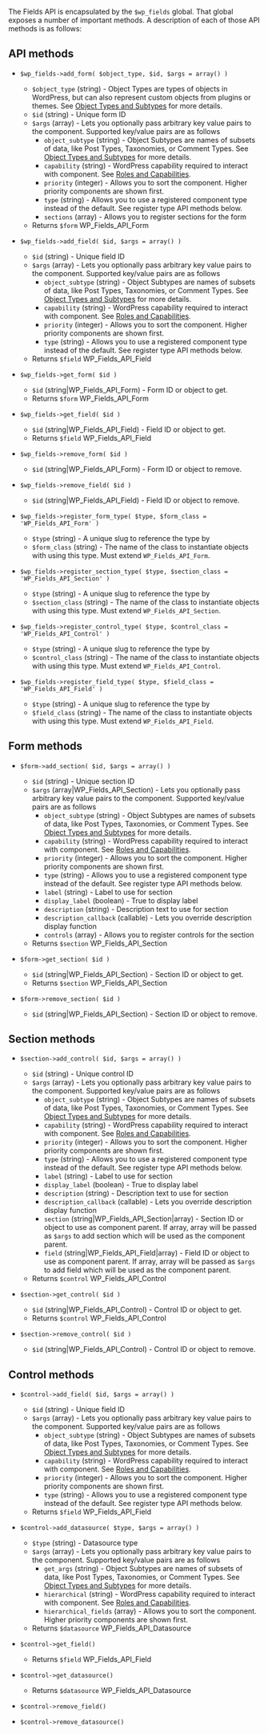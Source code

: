 The Fields API is encapsulated by the `$wp_fields` global. That global exposes a number of important methods. A description of each of those API methods is as follows:

## API methods

* `$wp_fields->add_form( $object_type, $id, $args = array() )`
  * `$object_type` (string) - Object Types are types of objects in WordPress, but can also represent custom objects from plugins or themes. See [Object Types and Subtypes](https://github.com/sc0ttkclark/wordpress-fields-api/blob/master/docs/object-types-and-subtypes.md) for more details.
  * `$id` (string) - Unique form ID
  * `$args` (array) - Lets you optionally pass arbitrary key value pairs to the component. Supported key/value pairs are as follows  
    * `object_subtype` (string) - Object Subtypes are names of subsets of data, like Post Types, Taxonomies, or Comment Types. See [Object Types and Subtypes](https://github.com/sc0ttkclark/wordpress-fields-api/blob/master/docs/object-types-and-subtypes.md) for more details.
    * `capability` (string) - WordPress capability required to interact with component. See [Roles and Capabilities](https://codex.wordpress.org/Roles_and_Capabilities).
    * `priority` (integer) - Allows you to sort the component. Higher priority components are shown first.
    * `type` (string) - Allows you to use a registered component type instead of the default. See register type API methods below.
    * `sections` (array) - Allows you to register sections for the form
  * Returns `$form` WP_Fields_API_Form

* `$wp_fields->add_field( $id, $args = array() )`
  * `$id` (string) - Unique field ID
  * `$args` (array) - Lets you optionally pass arbitrary key value pairs to the component. Supported key/value pairs are as follows  
    * `object_subtype` (string) - Object Subtypes are names of subsets of data, like Post Types, Taxonomies, or Comment Types. See [Object Types and Subtypes](https://github.com/sc0ttkclark/wordpress-fields-api/blob/master/docs/object-types-and-subtypes.md) for more details.
    * `capability` (string) - WordPress capability required to interact with component. See [Roles and Capabilities](https://codex.wordpress.org/Roles_and_Capabilities).
    * `priority` (integer) - Allows you to sort the component. Higher priority components are shown first.
    * `type` (string) - Allows you to use a registered component type instead of the default. See register type API methods below.
  * Returns `$field` WP_Fields_API_Field

* `$wp_fields->get_form( $id )`
  * `$id` (string|WP_Fields_API_Form) - Form ID or object to get.
  * Returns `$form` WP_Fields_API_Form

* `$wp_fields->get_field( $id )`
  * `$id` (string|WP_Fields_API_Field) - Field ID or object to get.
  * Returns `$field` WP_Fields_API_Field

* `$wp_fields->remove_form( $id )`
  * `$id` (string|WP_Fields_API_Form) - Form ID or object to remove.

* `$wp_fields->remove_field( $id )`
  * `$id` (string|WP_Fields_API_Field) - Field ID or object to remove.

* `$wp_fields->register_form_type( $type, $form_class = 'WP_Fields_API_Form' )`
  * `$type` (string) - A unique slug to reference the type by
  * `$form_class` (string) - The name of the class to instantiate objects with using this type. Must extend `WP_Fields_API_Form`.

* `$wp_fields->register_section_type( $type, $section_class = 'WP_Fields_API_Section' )`
  * `$type` (string) - A unique slug to reference the type by
  * `$section_class` (string) - The name of the class to instantiate objects with using this type. Must extend `WP_Fields_API_Section`.

* `$wp_fields->register_control_type( $type, $control_class = 'WP_Fields_API_Control' )`
  * `$type` (string) - A unique slug to reference the type by
  * `$control_class` (string) - The name of the class to instantiate objects with using this type. Must extend `WP_Fields_API_Control`.

* `$wp_fields->register_field_type( $type, $field_class = 'WP_Fields_API_Field' )`
  * `$type` (string) - A unique slug to reference the type by
  * `$field_class` (string) - The name of the class to instantiate objects with using this type. Must extend `WP_Fields_API_Field`.

## Form methods

* `$form->add_section( $id, $args = array() )`
  * `$id` (string) - Unique section ID
  * `$args` (array|WP_Fields_API_Section) - Lets you optionally pass arbitrary key value pairs to the component. Supported key/value pairs are as follows
    * `object_subtype` (string) - Object Subtypes are names of subsets of data, like Post Types, Taxonomies, or Comment Types. See [Object Types and Subtypes](https://github.com/sc0ttkclark/wordpress-fields-api/blob/master/docs/object-types-and-subtypes.md) for more details.
    * `capability` (string) - WordPress capability required to interact with component. See [Roles and Capabilities](https://codex.wordpress.org/Roles_and_Capabilities).
    * `priority` (integer) - Allows you to sort the component. Higher priority components are shown first.
    * `type` (string) - Allows you to use a registered component type instead of the default. See register type API methods below.
    * `label` (string) - Label to use for section
    * `display_label` (boolean) - True to display label
    * `description` (string) - Description text to use for section
    * `description_callback` (callable) - Lets you override description display function
    * `controls` (array) - Allows you to register controls for the section
  * Returns `$section` WP_Fields_API_Section

* `$form->get_section( $id )`
  * `$id` (string|WP_Fields_API_Section) - Section ID or object to get.
  * Returns `$section` WP_Fields_API_Section

* `$form->remove_section( $id )`
  * `$id` (string|WP_Fields_API_Section) - Section ID or object to remove.

## Section methods

* `$section->add_control( $id, $args = array() )`
  * `$id` (string) - Unique control ID
  * `$args` (array) - Lets you optionally pass arbitrary key value pairs to the component. Supported key/value pairs are as follows
    * `object_subtype` (string) - Object Subtypes are names of subsets of data, like Post Types, Taxonomies, or Comment Types. See [Object Types and Subtypes](https://github.com/sc0ttkclark/wordpress-fields-api/blob/master/docs/object-types-and-subtypes.md) for more details.
    * `capability` (string) - WordPress capability required to interact with component. See [Roles and Capabilities](https://codex.wordpress.org/Roles_and_Capabilities).
    * `priority` (integer) - Allows you to sort the component. Higher priority components are shown first.
    * `type` (string) - Allows you to use a registered component type instead of the default. See register type API methods below.
    * `label` (string) - Label to use for section
    * `display_label` (boolean) - True to display label
    * `description` (string) - Description text to use for section
    * `description_callback` (callable) - Lets you override description display function
    * `section` (string|WP_Fields_API_Section|array) - Section ID or object to use as component parent. If array, array will be passed as `$args` to add section which will be used as the component parent.
    * `field` (string|WP_Fields_API_Field|array) - Field ID or object to use as component parent. If array, array will be passed as `$args` to add field which will be used as the component parent.
  * Returns `$control` WP_Fields_API_Control

* `$section->get_control( $id )`
  * `$id` (string|WP_Fields_API_Control) - Control ID or object to get.
  * Returns `$control` WP_Fields_API_Control

* `$section->remove_control( $id )`
  * `$id` (string|WP_Fields_API_Control) - Control ID or object to remove.

## Control methods

* `$control->add_field( $id, $args = array() )`
  * `$id` (string) - Unique field ID
  * `$args` (array) - Lets you optionally pass arbitrary key value pairs to the component. Supported key/value pairs are as follows  
    * `object_subtype` (string) - Object Subtypes are names of subsets of data, like Post Types, Taxonomies, or Comment Types. See [Object Types and Subtypes](https://github.com/sc0ttkclark/wordpress-fields-api/blob/master/docs/object-types-and-subtypes.md) for more details.
    * `capability` (string) - WordPress capability required to interact with component. See [Roles and Capabilities](https://codex.wordpress.org/Roles_and_Capabilities).
    * `priority` (integer) - Allows you to sort the component. Higher priority components are shown first.
    * `type` (string) - Allows you to use a registered component type instead of the default. See register type API methods below.
  * Returns `$field` WP_Fields_API_Field

* `$control->add_datasource( $type, $args = array() )`
  * `$type` (string) - Datasource type
  * `$args` (array) - Lets you optionally pass arbitrary key value pairs to the component. Supported key/value pairs are as follows  
    * `get_args` (string) - Object Subtypes are names of subsets of data, like Post Types, Taxonomies, or Comment Types. See [Object Types and Subtypes](https://github.com/sc0ttkclark/wordpress-fields-api/blob/master/docs/object-types-and-subtypes.md) for more details.
    * `hierarchical` (string) - WordPress capability required to interact with component. See [Roles and Capabilities](https://codex.wordpress.org/Roles_and_Capabilities).
    * `hierarchical_fields` (array) - Allows you to sort the component. Higher priority components are shown first.
  * Returns `$datasource` WP_Fields_API_Datasource

* `$control->get_field()`
  * Returns `$field` WP_Fields_API_Field

* `$control->get_datasource()`
  * Returns `$datasource` WP_Fields_API_Datasource

* `$control->remove_field()`

* `$control->remove_datasource()`